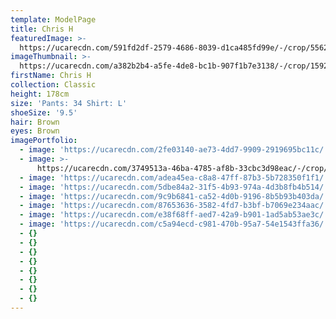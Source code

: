 ```yaml
---
template: ModelPage
title: Chris H
featuredImage: >-
  https://ucarecdn.com/591fd2df-2579-4686-8039-d1ca485fd99e/-/crop/5562x2805/0,287/-/preview/
imageThumbnail: >-
  https://ucarecdn.com/a382b2b4-a5fe-4de8-bc1b-907f1b7e3138/-/crop/1592x1951/2787,123/-/preview/
firstName: Chris H
collection: Classic
height: 178cm
size: 'Pants: 34 Shirt: L'
shoeSize: '9.5'
hair: Brown
eyes: Brown
imagePortfolio:
  - image: 'https://ucarecdn.com/2fe03140-ae73-4dd7-9909-2919695bc11c/'
  - image: >-
      https://ucarecdn.com/3749513a-46ba-4785-af8b-33cbc3d98eac/-/crop/1233x1659/2808,236/-/preview/
  - image: 'https://ucarecdn.com/adea45ea-c8a8-47ff-87b3-5b728350f1f1/'
  - image: 'https://ucarecdn.com/5dbe84a2-31f5-4b93-974a-4d3b8fb4b514/'
  - image: 'https://ucarecdn.com/9c9b6841-ca52-4d0b-9196-8b5b93b403da/'
  - image: 'https://ucarecdn.com/87653636-3582-4fd7-b3bf-b7069e234aac/'
  - image: 'https://ucarecdn.com/e38f68ff-aed7-42a9-b901-1ad5ab53ae3c/'
  - image: 'https://ucarecdn.com/c5a94ecd-c981-470b-95a7-54e1543ffa36/'
  - {}
  - {}
  - {}
  - {}
  - {}
  - {}
  - {}
  - {}
---
```


